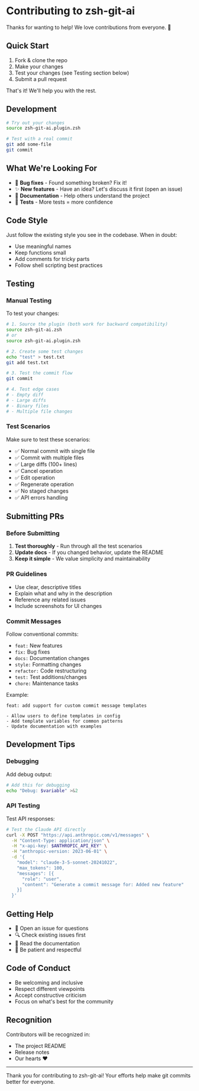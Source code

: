 # Contributing to zsh-git-ai

Thanks for wanting to help! We love contributions from everyone. 💙

## Quick Start

1. Fork & clone the repo
2. Make your changes
3. Test your changes (see Testing section below)
4. Submit a pull request

That's it! We'll help you with the rest.

## Development

```bash
# Try out your changes
source zsh-git-ai.plugin.zsh

# Test with a real commit
git add some-file
git commit
```

## What We're Looking For

- 🐛 **Bug fixes** - Found something broken? Fix it!
- ✨ **New features** - Have an idea? Let's discuss it first (open an issue)
- 📝 **Documentation** - Help others understand the project
- 🧪 **Tests** - More tests = more confidence

## Code Style

Just follow the existing style you see in the codebase. When in doubt:
- Use meaningful names
- Keep functions small
- Add comments for tricky parts
- Follow shell scripting best practices

## Testing

### Manual Testing

To test your changes:

```bash
# 1. Source the plugin (both work for backward compatibility)
source zsh-git-ai.zsh
# or
source zsh-git-ai.plugin.zsh

# 2. Create some test changes
echo "test" > test.txt
git add test.txt

# 3. Test the commit flow
git commit

# 4. Test edge cases
# - Empty diff
# - Large diffs
# - Binary files
# - Multiple file changes
```

### Test Scenarios

Make sure to test these scenarios:
- ✅ Normal commit with single file
- ✅ Commit with multiple files
- ✅ Large diffs (100+ lines)
- ✅ Cancel operation
- ✅ Edit operation
- ✅ Regenerate operation
- ✅ No staged changes
- ✅ API errors handling

## Submitting PRs

### Before Submitting

1. **Test thoroughly** - Run through all the test scenarios
2. **Update docs** - If you changed behavior, update the README
3. **Keep it simple** - We value simplicity and maintainability

### PR Guidelines

- Use clear, descriptive titles
- Explain what and why in the description
- Reference any related issues
- Include screenshots for UI changes

### Commit Messages

Follow conventional commits:
- `feat:` New features
- `fix:` Bug fixes
- `docs:` Documentation changes
- `style:` Formatting changes
- `refactor:` Code restructuring
- `test:` Test additions/changes
- `chore:` Maintenance tasks

Example:
```
feat: add support for custom commit message templates

- Allow users to define templates in config
- Add template variables for common patterns
- Update documentation with examples
```

## Development Tips

### Debugging

Add debug output:
```bash
# Add this for debugging
echo "Debug: $variable" >&2
```

### API Testing

Test API responses:
```bash
# Test the Claude API directly
curl -X POST "https://api.anthropic.com/v1/messages" \
  -H "Content-Type: application/json" \
  -H "x-api-key: $ANTHROPIC_API_KEY" \
  -H "anthropic-version: 2023-06-01" \
  -d '{
    "model": "claude-3-5-sonnet-20241022",
    "max_tokens": 100,
    "messages": [{
      "role": "user",
      "content": "Generate a commit message for: Added new feature"
    }]
  }'
```

## Getting Help

- 💬 Open an issue for questions
- 🔍 Check existing issues first
- 📖 Read the documentation
- 🤝 Be patient and respectful

## Code of Conduct

- Be welcoming and inclusive
- Respect different viewpoints
- Accept constructive criticism
- Focus on what's best for the community

## Recognition

Contributors will be recognized in:
- The project README
- Release notes
- Our hearts ❤️

---

Thank you for contributing to zsh-git-ai! Your efforts help make git commits better for everyone.